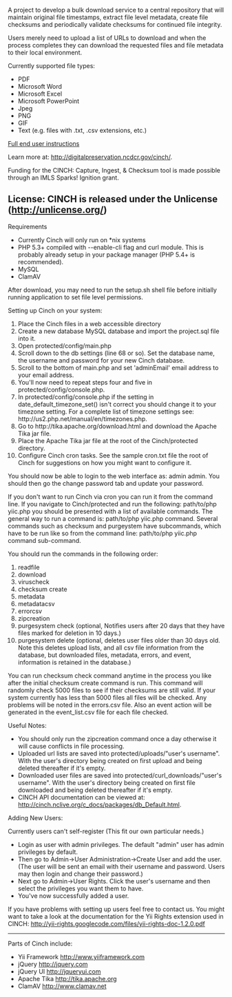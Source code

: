 A project to develop a bulk download service to a central repository 
that will maintain original file timestamps, extract file level metadata, 
create file checksums and periodically validate checksums for continued file integrity. 

Users merely need to upload a list of URLs to download and 
when the process completes they can download the requested files and file metadata 
to their local environment.

Currently supported file types:
 
 * PDF
 * Microsoft Word
 * Microsoft Excel
 * Microsoft PowerPoint
 * Jpeg
 * PNG
 * GIF
 * Text (e.g. files with .txt, .csv extensions, etc.)

<a href="http://cinch.nclive.org/Cinch/CINCHdocumentation.pdf">Full end user instructions</a>

Learn more at: http://digitalpreservation.ncdcr.gov/cinch/.

Funding for the CINCH: Capture, Ingest, & Checksum tool is made possible through 
an IMLS Sparks! Ignition grant.

License:  CINCH is released under the Unlicense (http://unlicense.org/)
-------------------------
Requirements

* Currently Cinch will only run on *nix systems
* PHP 5.3+ compiled with --enable-cli flag and curl module.  This is probably already setup in your package manager (PHP 5.4+ is recommended).
* MySQL
* ClamAV

After download, you may need to run the setup.sh shell file before initially running application to set file level permissions.

Setting up Cinch on your system:

<ol>
<li>Place the Cinch files in a web accessible directory</li>
<li>Create a new database MySQL database and import the project.sql file into it.</li>
<li>Open protected/config/main.php</li>
<li>Scroll down to the db settings (line 68 or so). Set the database name, the username and password for your new Cinch database.</li>
<li>Scroll to the bottom of main.php and set 'adminEmail' email address to your email address.
<li>You'll now need to repeat steps four and five in protected/config/console.php.</li>
<li>In protected/config/console.php if the setting in date_default_timezone_set() isn't correct you should change it to your timezone setting.  For a complete list of timezone settings see: http://us2.php.net/manual/en/timezones.php.</li>
<li>Go to http://tika.apache.org/download.html and download the Apache Tika jar file.</li>
<li>Place the Apache Tika jar file at the root of the Cinch/protected directory.</li>
<li>Configure Cinch cron tasks.  See the sample cron.txt file the root of Cinch for suggestions on how you might want to configure it.
</ol>
You should now be able to login to the web interface as: admin admin.
You should then go the change password tab and update your password.

If you don't want to run Cinch via cron you can run it from the command line.  If you navigate to Cinch/protected and run the following: path/to/php yiic.php you should be presented with a list of available commands.  The general way to run a command is: path/to/php yiic.php command.
Several commands such as checksum and purgeystem have subcommands, which have to be run like so from the command line: path/to/php yiic.php command sub-command.

You should run the commands in the following order:
<ol>
<li>readfile</li>
<li>download</li>
<li>viruscheck</li>
<li>checksum create</li>
<li>metadata</li>
<li>metadatacsv</li>
<li>errorcsv</li>
<li>zipcreation</li>
<li>purgesystem check (optional, Notifies users after 20 days that they have files marked for deletion in 10 days.)</li>
<li>purgesystem delete (optional, deletes user files older than 30 days old.  Note this deletes upload lists, and all csv file information from the database, but downloaded files, metadata, errors, and event, information is retained in the database.)</li>
</ol>

You can run checksum check command anytime in the process you like after the initial checksum create command is run.  This command will randomly check 5000 files to see if their checksums are still valid.  If your system currently has less than 5000 files all files will be checked.  Any problems will be noted in the errors.csv file.  Also an event action will be generated in the event_list.csv file for each file checked.

Useful Notes:  

* You should only run the zipcreation command once a day otherwise it will cause conflicts in file processing.
* Uploaded url lists are saved into protected/uploads/"user's username". With the user's directory being created on first upload and being deleted thereafter if it's empty.
* Downloaded user files are saved  into protected/curl_downloads/"user's username". With the user's directory being created on first file downloaded and being deleted thereafter if it's empty.
* CINCH API documentation can be viewed at: http://cinch.nclive.org/c_docs/packages/db_Default.html.

Adding New Users:

Currently users can't self-register (This fit our own particular needs.)

* Login as user with admin privileges.  The default "admin" user has admin privileges by default.
* Then go to Admin->User Administration->Create User and add the user. (The user will be sent an email with their username and password.  Users may then login and change their password.)
* Next go to Admin->User Rights.  Click the user's username and then select the privileges you want them to have.
* You've now successfully added a user.

If you have problems with setting up users feel free to contact us.  You might want to take a look at the documentation for the Yii Rights extension used in CINCH: http://yii-rights.googlecode.com/files/yii-rights-doc-1.2.0.pdf

-------------------------

Parts of Cinch include:

- Yii Framework <http://www.yiiframework.com>
- jQuery <http://jquery.com>
- jQuery UI <http://jqueryui.com>
- Apache Tika <http://tika.apache.org>
- ClamAV <http://www.clamav.net>